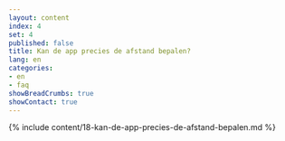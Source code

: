 ```yaml
---
layout: content
index: 4
set: 4
published: false
title: Kan de app precies de afstand bepalen?
lang: en
categories:
- en
- faq
showBreadCrumbs: true
showContact: true
---
```

{% include content/18-kan-de-app-precies-de-afstand-bepalen.md %}
